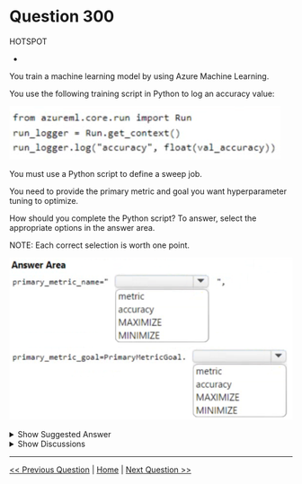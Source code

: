 # Question 300

HOTSPOT

-

You train a machine learning model by using Azure Machine Learning.

You use the following training script in Python to log an accuracy value:

![Question Image](../images/q300_q_image420.png)

You must use a Python script to define a sweep job.

You need to provide the primary metric and goal you want hyperparameter tuning to optimize.

How should you complete the Python script? To answer, select the appropriate options in the answer area.

NOTE: Each correct selection is worth one point.

![Question Image](../images/q300_q_image421.png)

<details>
  <summary>Show Suggested Answer</summary>

<img src="../images/q300_ans_0_image422.png" alt="Answer Image"><br>

</details>

<details>
  <summary>Show Discussions</summary>

<blockquote><p><strong>fqc</strong> <code>(Wed 20 Nov 2024 11:39)</code> - <em>Upvotes: 3</em></p><p>The primary_metric_name should be set to &quot;accuracy&quot; to indicate that the accuracy metric is the primary metric you want to optimize during hyperparameter tuning.

The primary_metric_goal should be set to PrimaryMetricGoal.MAXIMIZE to specify that you want to maximize the value of the primary metric during the tuning process.</p></blockquote>

</details>

---

[<< Previous Question](question_299.md) | [Home](/index.md) | [Next Question >>](question_301.md)
